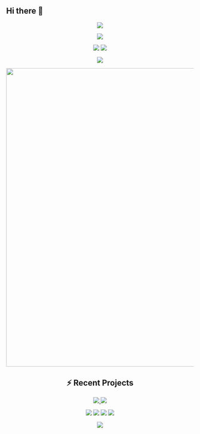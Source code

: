## Hi there 👋

<!--
**FLY200503/FLY200503** is a ✨ _special_ ✨ repository because its `README.md` (this file) appears on your GitHub profile.

Here are some ideas to get you started:

- 🔭 I’m currently working on ...
- 🌱 I’m currently learning ...
- 👯 I’m looking to collaborate on ...
- 🤔 I’m looking for help with ...
- 💬 Ask me about ...
- 📫 How to reach me: ...
- 😄 Pronouns: ...
- ⚡ Fun fact: ...
-->

<!-- 动态二次元横幅 https://github.com/kyechan99/capsule-render -->
<p align="center">
  <img src="https://capsule-render.vercel.app/api?type=waving&color=gradient&height=260&section=header&text=🛡️%20Cyber%20Waifu&fontSize=90&fontAlignY=40&desc=Blockchain%20Guardian%20|%20Smart%20Contract%20Samurai&descSize=24&descAlignY=65&animation=twinkling&theme=radical" />
</p>

<!-- 动态打字效果 https://github.com/DenverCoder1/readme-typing-svg -->
<p align="center">
  <img src="https://readme-typing-svg.demolab.com?font=Press+Start+2P&size=22&duration=4000&pause=1000&color=FF69B4&center=true&vCenter=true&width=600&lines=konnichiwa+%E3%81%BE%E3%81%99%E3%81%9F%E3%82%89%E2%98%86%EF%B8%8F;Auditing+smart+contracts+with+anime+power!;EVM+Architect+%7C%20Zero%20Knowledge+Otaku" />
</p>

<!-- 统计卡片 -->
<p align="center">
  <picture>
    <source
      srcset="https://github-readme-stats.vercel.app/api?username=gzzzxx&show_icons=true&hide_border=true&bg_color=30,e96443,904e95&title_color=fff&text_color=fff&icon_color=FF69B4"
      media="(prefers-color-scheme: dark)"
    />
    <img src="https://github-readme-stats.vercel.app/api?username=gzzzxx&show_icons=true&theme=radical" />
  </picture>
  
  <!-- 最常用语言 -->
  <picture>
    <source
      srcset="https://github-readme-stats.vercel.app/api/top-langs/?username=gzzzxx&layout=compact&hide=html,css&bg_color=45,654ea3,eaafc8&title_color=fff&text_color=fff"
      media="(prefers-color-scheme: dark)"
    />
    <img src="https://github-readme-stats.vercel.app/api/top-langs/?username=gzzzxx&theme=radical&hide=html,css" />
  </picture>
</p>

<!-- 技能图标 https://github.com/LelouchFR/skill-icons -->
<p align="center">
  <img src="https://go-skill-icons.vercel.app/api/icons?i=solidity,rust,go,py,js,ts,git,linux,docker,kubernetes,grafana,md,vim,ae&perline=7&theme=light">
</p>

<!-- 活动图 -->
<p align="center">
  <img width="800" src="https://github-readme-activity-graph.vercel.app/graph?username=gzzzxx&theme=react-dark&hide_border=true&area=true&custom_title=Contributions+Timeline&point=FF69B4" />
</p>

<!-- 项目展示 -->
<h2 align="center">⚡ Recent Projects</h2>
<p align="center">
  <a href="https://github.com/gzzzxx/SmartContract-Audit-Guide">
    <img src="https://github-readme-stats.vercel.app/api/pin/?username=gzzzxx&repo=SmartContract-Audit-Guide&theme=radical" />
  </a>
  <a href="https://github.com/gzzzxx/Anime-Security-Framework">
    <img src="https://github-readme-stats.vercel.app/api/pin/?username=gzzzxx&repo=Anime-Security-Framework&theme=radical" />
  </a>
</p>

<!-- 社交徽章 -->
<p align="center">
  <a href="https://etherscan.io/address/0x..."><img src="https://img.shields.io/badge/Etherscan-Expert-3C3C3D?logo=ethereum&logoColor=white"></a>
  <a href="https://medium.com/@cyberwaifu"><img src="https://img.shields.io/badge/Medium-Security%20Blogs-12100E?logo=medium"></a>
  <a href="https://twitter.com/CyberWaifu_01"><img src="https://img.shields.io/badge/Twitter-%40CyberWaifu_01-1DA1F2?logo=twitter"></a>
  <a href="https://anilist.co/user/CyberWaifu"><img src="https://img.shields.io/badge/AniList-CyberWaifu-02A9FF?logo=anilist"></a>
</p>

<!-- 页脚 -->
<p align="center">
  <img src="https://capsule-render.vercel.app/api?type=waving&color=gradient&height=150&section=footer&text=Let's%20Secure%20the%20Metaverse%20Together%20✨&fontSize=32&fontAlignY=65&animation=twinkling&theme=radical" />
</p>
